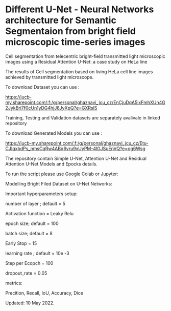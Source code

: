 # Different U-Net - Neural Networks architecture for Semantic Segmentaion from bright field microscopic time-series images
Cell segmentation from telecentric bright-field transmitted light microscopic images using a Residual Attention U-Net:
a case study on HeLa line

The results of Cell segmentation based on living HeLa cell line images achieved by transmitted light microscope.


To download Dataset you can use :

https://jucb-my.sharepoint.com/:f:/g/personal/ghaznavi_jcu_cz/EnCjuDqA5ixFmhXUn4G2JykBri7f0cUn1yDG4hjJ8JyXpQ?e=GXRslS

Training, Testing and Validation datasets are separately avalivale in linked repository

To download Generated Models you can use :

https://jucb-my.sharepoint.com/:f:/g/personal/ghaznavi_jcu_cz/Etu-CJIqxbdPs_nmsCqRw4ABq6vru9xUyPM-4lGJSuEnVQ?e=og6Wsg


The repository contain Simple U-Net, Attention U-Net and Residual Attention U-Net Models and Epocks details.

To run the script please use Google Colab or Jupyter:


Modelling Bright Filed Dataset on U-Net Networks:

Important hyperparameters setup:


 number of layer ; default = 5
 
 Activation function = Leaky Relu

 epoch size; default = 100

 batch size; default = 8

 Early Stop = 15

 learning rate ; default = 10e -3
 
 Step per Ecopch = 100

 dropout_rate = 0.05


metrics:

Precition, Recall, IoU, Accuracy, Dice 


Updated: 10 May 2022.

